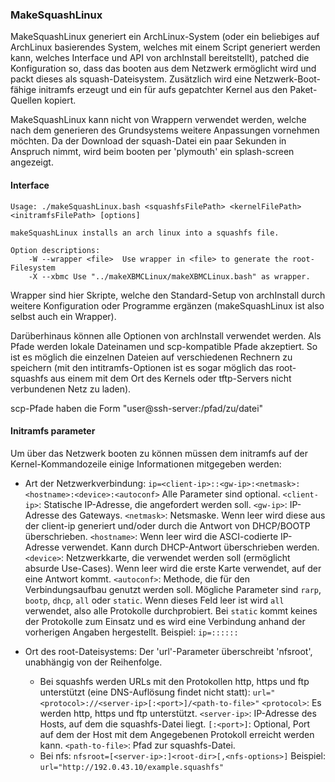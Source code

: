 <!-- region vim modline

vim: set tabstop=4 shiftwidth=4 expandtab:
vim: foldmethod=marker foldmarker=region,endregion:

endregion

region header

Copyright Torben Sickert 16.12.2012

License
-------

   This library written by Torben Sickert stand under a creative commons
   naming 3.0 unported license.
   see http://creativecommons.org/licenses/by/3.0/deed.de

endregion -->

### MakeSquashLinux

MakeSquashLinux generiert ein ArchLinux-System (oder ein beliebiges auf
ArchLinux basierendes System, welches mit einem Script generiert werden kann,
welches Interface und API von archInstall bereitstellt), patched die
Konfiguration so, dass das booten aus dem Netzwerk ermöglicht wird und packt
dieses als squash-Dateisystem. Zusätzlich wird eine Netzwerk-Boot-fähige
initramfs erzeugt und ein für aufs gepatchter Kernel aus den Paket-Quellen
kopiert.

MakeSquashLinux kann nicht von Wrappern verwendet werden, welche nach dem
generieren des Grundsystems weitere Anpassungen vornehmen möchten. Da der
Download der squash-Datei ein paar Sekunden in Anspruch nimmt, wird beim
booten per 'plymouth' ein splash-screen angezeigt.

#### Interface

    Usage: ./makeSquashLinux.bash <squashfsFilePath> <kernelFilePath> <initramfsFilePath> [options]

    makeSquashLinux installs an arch linux into a squashfs file.

    Option descriptions:
        -W --wrapper <file>  Use wrapper in <file> to generate the root-Filesystem
        -X --xbmc Use "../makeXBMCLinux/makeXBMCLinux.bash" as wrapper.

Wrapper sind hier Skripte, welche den Standard-Setup von archInstall durch
weitere Konfiguration oder Programme ergänzen (makeSquashLinux ist also selbst
auch ein Wrapper).

Darüberhinaus können alle Optionen von archInstall verwendet werden. Als
Pfade werden lokale Dateinamen und scp-kompatible Pfade akzeptiert.
So ist es möglich die einzelnen Dateien auf verschiedenen Rechnern zu speichern
(mit den intitramfs-Optionen ist es sogar möglich das root-squashfs aus einem
mit dem Ort des Kernels oder tftp-Servers nicht verbundenen Netz zu laden).

scp-Pfade haben die Form "user@ssh-server:/pfad/zu/datei"

<!--|deDE:Initramfs-Parameter-->
#### Initramfs parameter

Um über das Netzwerk booten zu können müssen dem initramfs auf der
Kernel-Kommandozeile einige Informationen mitgegeben werden:

* Art der Netzwerkverbindung: `ip=<client-ip>::<gw-ip>:<netmask>:<hostname>:<device>:<autoconf>`
    Alle Parameter sind optional.
    `<client-ip>`: Statische IP-Adresse, die angefordert werden soll.
    `<gw-ip>`: IP-Adresse des Gateways.
    `<netmask>`: Netsmaske. Wenn leer wird diese aus der client-ip generiert und/oder durch die Antwort von DHCP/BOOTP überschrieben.
    `<hostname>`: Wenn leer wird die ASCI-codierte IP-Adresse verwendet. Kann durch DHCP-Antwort überschrieben werden.
    `<device>`: Netzwerkkarte, die verwendet werden soll (ermöglicht absurde Use-Cases). Wenn leer wird die erste Karte verwendet, auf der eine Antwort kommt.
    `<autoconf>`: Methode, die für den Verbindungsaufbau genutzt werden soll. Mögliche Parameter sind `rarp`, `bootp`, `dhcp`, `all` oder `static`. Wenn dieses Feld leer ist wird `all` verwendet, also alle Protokolle durchprobiert. Bei `static` kommt keines der Protokolle zum Einsatz und es wird eine Verbindung anhand der vorherigen Angaben hergestellt.
    Beispiel:  `ip=::::::`

* Ort des root-Dateisystems:
    Der 'url'-Parameter überschreibt 'nfsroot', unabhängig von der Reihenfolge.
    * Bei squashfs werden URLs mit den Protokollen http, https und ftp unterstützt (eine DNS-Auflösung findet nicht statt):
    `url="<protocol>://<server-ip>[:<port>]/<path-to-file>"`
    `<protocol>`: Es werden http, https und ftp unterstützt.
    `<server-ip>`: IP-Adresse des Hosts, auf dem die squashfs-Datei liegt.
    `[:<port>]`: Optional, Port auf dem der Host mit dem Angegebenen Protokoll erreicht werden kann.
    `<path-to-file>`: Pfad zur squashfs-Datei.
    * Bei nfs:
    `nfsroot=[<server-ip>:]<root-dir>[,<nfs-options>]`
    Beispiel: `url="http://192.0.43.10/example.squashfs"`

